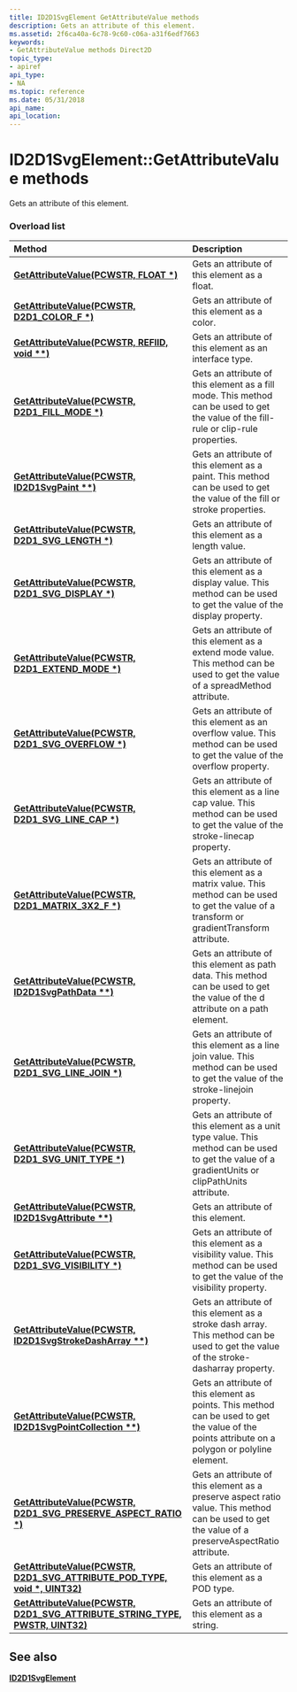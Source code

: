 ```yaml
---
title: ID2D1SvgElement GetAttributeValue methods
description: Gets an attribute of this element.
ms.assetid: 2f6ca40a-6c78-9c60-c06a-a31f6edf7663
keywords:
- GetAttributeValue methods Direct2D
topic_type:
- apiref
api_type:
- NA
ms.topic: reference
ms.date: 05/31/2018
api_name: 
api_location: 
---
```


# ID2D1SvgElement::GetAttributeValue methods

Gets an attribute of this element.

### Overload list



| Method                                                                                                                     | Description                                                                                                                                                 |
|:---------------------------------------------------------------------------------------------------------------------------|:------------------------------------------------------------------------------------------------------------------------------------------------------------|
| [**GetAttributeValue(PCWSTR, FLOAT \*)**](https://msdn.microsoft.com/library/Mt797849(v=VS.85).aspx)                                         | Gets an attribute of this element as a float.<br/>                                                                                                    |
| [**GetAttributeValue(PCWSTR, D2D1\_COLOR\_F \*)**](https://msdn.microsoft.com/library/Mt797850(v=VS.85).aspx)                                | Gets an attribute of this element as a color.<br/>                                                                                                    |
| [**GetAttributeValue(PCWSTR, REFIID, void \*\*)**](https://msdn.microsoft.com/library/Mt797848(v=VS.85).aspx)                                | Gets an attribute of this element as an interface type. <br/>                                                                                         |
| [**GetAttributeValue(PCWSTR, D2D1\_FILL\_MODE \*)**](https://msdn.microsoft.com/library/Mt797851(v=VS.85).aspx)                              | Gets an attribute of this element as a fill mode. This method can be used to get the value of the fill-rule or clip-rule properties.<br/>             |
| [**GetAttributeValue(PCWSTR, ID2D1SvgPaint \*\*)**](https://msdn.microsoft.com/library/Mt797843(v=VS.85).aspx)                              | Gets an attribute of this element as a paint. This method can be used to get the value of the fill or stroke properties.<br/>                         |
| [**GetAttributeValue(PCWSTR, D2D1\_SVG\_LENGTH \*)**](https://msdn.microsoft.com/library/Mt797841(v=VS.85).aspx)                            | Gets an attribute of this element as a length value.<br/>                                                                                             |
| [**GetAttributeValue(PCWSTR, D2D1\_SVG\_DISPLAY \*)**](https://msdn.microsoft.com/library/Mt797852(v=VS.85).aspx)                            | Gets an attribute of this element as a display value. This method can be used to get the value of the display property.<br/>                          |
| [**GetAttributeValue(PCWSTR, D2D1\_EXTEND\_MODE \*)**](https://msdn.microsoft.com/library/Mt797839(v=VS.85).aspx)                           | Gets an attribute of this element as a extend mode value. This method can be used to get the value of a spreadMethod attribute.<br/>                  |
| [**GetAttributeValue(PCWSTR, D2D1\_SVG\_OVERFLOW \*)**](https://msdn.microsoft.com/library/Mt797853(v=VS.85).aspx)                           | Gets an attribute of this element as an overflow value. This method can be used to get the value of the overflow property.<br/>                       |
| [**GetAttributeValue(PCWSTR, D2D1\_SVG\_LINE\_CAP \*)**](https://msdn.microsoft.com/library/Mt797835(v=VS.85).aspx)                         | Gets an attribute of this element as a line cap value. This method can be used to get the value of the stroke-linecap property.<br/>                  |
| [**GetAttributeValue(PCWSTR, D2D1\_MATRIX\_3X2\_F \*)**](https://msdn.microsoft.com/library/Mt797837(v=VS.85).aspx)                         | Gets an attribute of this element as a matrix value. This method can be used to get the value of a transform or gradientTransform attribute.<br/>     |
| [**GetAttributeValue(PCWSTR, ID2D1SvgPathData \*\*)**](https://msdn.microsoft.com/library/Mt797847(v=VS.85).aspx)                           | Gets an attribute of this element as path data. This method can be used to get the value of the d attribute on a path element.<br/>                   |
| [**GetAttributeValue(PCWSTR, D2D1\_SVG\_LINE\_JOIN \*)**](https://msdn.microsoft.com/library/Mt797854(v=VS.85).aspx)                         | Gets an attribute of this element as a line join value. This method can be used to get the value of the stroke-linejoin property.<br/>                |
| [**GetAttributeValue(PCWSTR, D2D1\_SVG\_UNIT\_TYPE \*)**](https://msdn.microsoft.com/library/Mt797838(v=VS.85).aspx)                        | Gets an attribute of this element as a unit type value. This method can be used to get the value of a gradientUnits or clipPathUnits attribute.<br/>  |
| [**GetAttributeValue(PCWSTR, ID2D1SvgAttribute \*\*)**](https://msdn.microsoft.com/library/Mt797842(v=VS.85).aspx)                          | Gets an attribute of this element.<br/>                                                                                                               |
| [**GetAttributeValue(PCWSTR, D2D1\_SVG\_VISIBILITY \*)**](https://msdn.microsoft.com/library/Mt797836(v=VS.85).aspx)                        | Gets an attribute of this element as a visibility value. This method can be used to get the value of the visibility property.<br/>                    |
| [**GetAttributeValue(PCWSTR, ID2D1SvgStrokeDashArray \*\*)**](https://msdn.microsoft.com/library/Mt797844(v=VS.85).aspx)                    | Gets an attribute of this element as a stroke dash array. This method can be used to get the value of the stroke-dasharray property.<br/>             |
| [**GetAttributeValue(PCWSTR, ID2D1SvgPointCollection \*\*)**](https://msdn.microsoft.com/library/Mt797846(v=VS.85).aspx)                    | Gets an attribute of this element as points. This method can be used to get the value of the points attribute on a polygon or polyline element.<br/>  |
| [**GetAttributeValue(PCWSTR, D2D1\_SVG\_PRESERVE\_ASPECT\_RATIO \*)**](https://msdn.microsoft.com/library/Mt797840(v=VS.85).aspx)           | Gets an attribute of this element as a preserve aspect ratio value. This method can be used to get the value of a preserveAspectRatio attribute.<br/> |
| [**GetAttributeValue(PCWSTR, D2D1\_SVG\_ATTRIBUTE\_POD\_TYPE, void \*, UINT32)**](https://msdn.microsoft.com/library/Mt797845(v=VS.85).aspx) | Gets an attribute of this element as a POD type.<br/>                                                                                                 |
| [**GetAttributeValue(PCWSTR, D2D1\_SVG\_ATTRIBUTE\_STRING\_TYPE, PWSTR, UINT32)**](https://msdn.microsoft.com/library/Mt797833(v=VS.85).aspx)  | Gets an attribute of this element as a string. <br/>                                                                                                  |



## See also

<dl> <dt>

[**ID2D1SvgElement**](https://msdn.microsoft.com/library/Mt797830(v=VS.85).aspx)
</dt> </dl>

 

 





